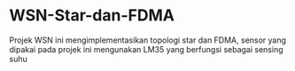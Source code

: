 # WSN-Star-dan-FDMA
Projek WSN ini mengimplementasikan topologi star dan FDMA, sensor yang dipakai pada projek ini mengunakan LM35 yang berfungsi sebagai sensing suhu
